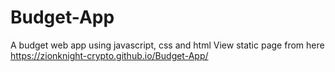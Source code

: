 # Budget-App
A budget web app using javascript, css and html
View static page from here https://zionknight-crypto.github.io/Budget-App/
